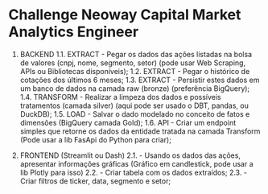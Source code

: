 # Challenge Neoway Capital Market Analytics Engineer

1. BACKEND
1.1. EXTRACT - Pegar os dados das ações listadas na bolsa de valores (cnpj, nome, segmento, setor) (pode usar Web Scraping, APIs ou Bibliotecas disponíveis);
1.2. EXTRACT - Pegar o histórico de cotações dos últimos 6 meses;
1.3. EXTRACT - Persistir estes dados em um banco de dados na camada raw (bronze) (preferência BigQuery);
1.4. TRANSFORM - Realizar a limpeza dos dados e possíveis tratamentos (camada silver) (aqui pode ser usado o DBT, pandas, ou DuckDB);
1.5. LOAD - Salvar o dado modelado no conceito de fatos e dimensões (BigQuery camada Gold);
1.6. API - Criar um endpoint simples que retorne os dados da entidade tratada na camada Transform (Pode usar a lib FasApi do Python para criar);

2. FRONTEND (Streamlit ou Dash)
2.1. - Usando os dados das ações, apresentar informações gráficas (Gráfico em candlestick, pode usar a lib Plotly para isso)
2.2. - Criar tabela com os dados extraídos;
2.3. - Criar filtros de ticker, data, segmento e setor;

